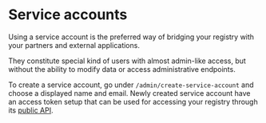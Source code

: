 # Service accounts

Using a service account is the preferred way of bridging your registry with
your partners and external applications.

They constitute special kind of users with almost admin-like access, but
without the ability to modify data or access administrative endpoints.

To create a service account, go under `/admin/create-service-account` and
choose a displayed name and email. Newly created service account have an access
token setup that can be used for accessing your registry through its [public API](/api).

